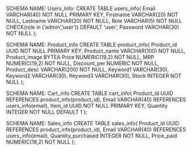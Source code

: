 SCHEMA NAME: Users_Info:
CREATE TABLE users_info(
Email VARCHAR(40) NOT NULL PRIMARY KEY,
Firstname VARCHAR(20) NOT NULL,
Lastname VARCHAR(20) NOT NULL,
Role VARCHAR(5) NOT NULL CHECK(role in (‘admin’,’user’)) DEFAULT ‘user’,
Password VARCHAR(30) NOT NULL
);

SCHEMA NAME: Product_info
CREATE TABLE product_info(
Product_id UUID NOT NULL PRIMARY KEY,
Product_name VARCHAR(100) NOT NULL,
Product_image BYTEA
Price NUMERIC(19,2) NOT NULL,
MRP NUMERIC(19,2) NOT NULL,
Discount_per NUMERIC NOT NULL,
Product_desc VARCHAR(200) NOT NULL,
Keyword1 VARCHAR(30),
Keyword2 VARCHAR(30),
Keyword3 VARCHAR(30),
Stock INTEGER NOT NULL
);

SCHEMA NAME: Cart_info
CREATE TABLE cart_info(
Product_id UUID REFERENCES product_info(product_id),
Email VARCHAR(40) REFERENCES users_info(email),
Item_id UUID NOT NULL PRIMARY KEY,
Quantity INTEGER NOT NULL DEFAULT 1
);

SCHEMA NAME: Sales_info
CREATE TABLE sales_info(
Product_id UUID REFERENCES product_info(product_id),
Email VARCHAR(40) REFERENCES users_info(email),
Quantity_purchased INTEGER NOT NULL,
Price_paid NUMERIC(19,2) NOT NULL
);
